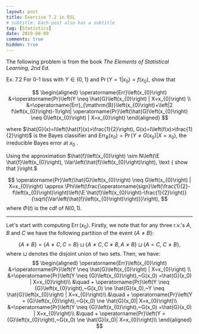 ```yaml
---
layout: post
title: Exercise 7.2 in ESL
# subtitle: Each post also has a subtitle
tag: [Statistics]
date: 2019-08-09
comments: true
hidden: true
---
```

The following problem is from the book *The Elements of
Statistical Learning, 2nd Ed.*

Ex. 7.2 For 0-1 loss with $Y \in\{0,1\}$ and $\operatorname{Pr}\left(Y=1 | x_{0}\right)=f\left(x_{0}\right),$ show that

$$
\begin{aligned} \operatorname{Err}\left(x_{0}\right) &=\operatorname{Pr}\left(Y \neq \hat{G}\left(x_{0}\right) | X=x_{0}\right) \\ &=\operatorname{Err}_{\mathrm{B}}\left(x_{0}\right)+\left|2 f\left(x_{0}\right)-1\right| \operatorname{Pr}\left(\hat{G}\left(x_{0}\right) \neq G\left(x_{0}\right) | X=x_{0}\right) \end{aligned}
$$

where $\hat{G}(x)=I\left(\hat{f}(x)>\frac{1}{2}\right), G(x)=I\left(f(x)>\frac{1}{2}\right)$ is the Bayes classifier
and $\operatorname{Err}_{\mathrm{B}}\left(x_{0}\right)=\operatorname{Pr}\left(Y \neq G\left(x_{0}\right) | X=x_{0}\right),$ the irreducible Bayes error at $x_{0}$ .

Using the approximation $\hat{f}\left(x_{0}\right) \sim N\left(\E \hat{f}\left(x_{0}\right), \Var\left(\hat{f}\left(x_{0}\right)\right), \text { show that }\right.$

$$
\operatorname{Pr}\left(\hat{G}\left(x_{0}\right) \neq G\left(x_{0}\right) | X=x_{0}\right) \approx \Phi\left(\frac{\operatorname{sign}\left(\frac{1}{2}-f\left(x_{0}\right)\right)\left(\E \hat{f}\left(x_{0}\right)-\frac{1}{2}\right)}{\sqrt{\Var\left(\hat{f}\left(x_{0}\right)\right)}}\right),
$$
where $\Phi(t)$ is the cdf of $N(0,1)$.

---
Let's start with computing $\operatorname{Err}\left(x_{0}\right)$.
Firstly, we note that for any three r.v.'s $A,B$ and $C$ we have the following partition of the event $\{A\ne B\}$:

$$
\left\{A\ne B\right\} =  \{A\ne C, C=B\} \sqcup  \{A\ne C, C\ne B, A\ne B\} \sqcup  \{A= C,~C\ne B\},
$$
where $\sqcup$ denotes the disjoint union of two sets. Then, we have:
$$
\begin{aligned} \operatorname{Err}\left(x_{0}\right) &=\operatorname{Pr}\left(Y \neq \hat{G}\left(x_{0}\right) | X=x_{0}\right) \\
&=\operatorname{Pr}\left(Y \neq {G}\left(x_{0}\right),~G(x_0) =\hat{G}(x_0) | X=x_{0}\right)\\
&\quad + \operatorname{Pr}\left(Y \neq {G}\left(x_{0}\right),~G(x_0) \ne \hat{G}(x_0),~Y \neq \hat{G}\left(x_{0}\right) | X=x_{0}\right)\\
&\quad + \operatorname{Pr}\left(Y = {G}\left(x_{0}\right),~G(x_0) \ne \hat{G}(x_0)| X=x_{0}\right)\\
&=\operatorname{Pr}\left(Y \neq {G}\left(x_{0}\right),~G(x_0) =\hat{G}(x_0) | X=x_{0}\right)\\
&\quad + \operatorname{Pr}\left(Y = {G}\left(x_{0}\right),~G(x_0) \ne \hat{G}(x_0)| X=x_{0}\right)\\ \end{aligned}
$$

